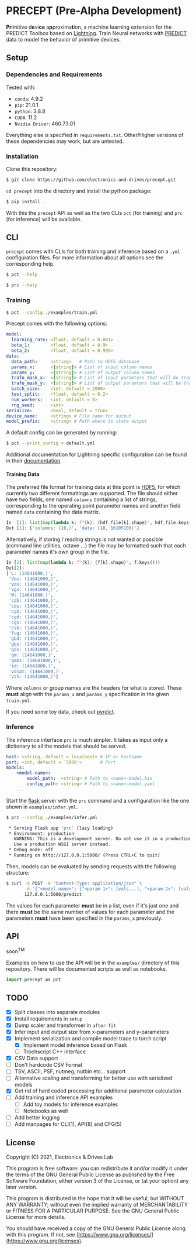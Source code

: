 # PRECEPT (Pre-Alpha Development)

**Pr**imitive d**e**vi**ce** a**p**proxima**t**ion, a machine learning
extension for the PREDICT Toolbox based on
[Lightning](https://www.pytorchlightning.ai/). Train Neural
networks with [PREDICT](https://github.com/electronics-and-drives/predict) 
data to model the behavior of primitive devices.

## Setup

### Dependencies and Requirements

Tested with:

- `conda`: 4.9.2
- `pip`: 21.0.1
- `python`: 3.8.8
- `CUDA`: 11.2
- `Nvidia Driver`: 460.73.01

Everything else is specified in `requirements.txt`. Other/Higher versions of
these dependencies may work, but are untested.

### Installation

Clone this repository:

```bash
$ git clone https://github.com/electronics-and-drives/precept.git
```

`cd precept` into the directory and install the python package:

```bash
$ pip install .
```

With this the `precept` API as well as the two CLIs `pct` (for training) and
`prc` (for inference) will be available.

## CLI

`precept` comes with CLIs for both training and inference based on a `.yml`
configuration files. For more information about all options see the 
corresponding help.

```sh
$ pct --help

$ prc --help
```

### Training

```bash
$ pct --config ./examples/train.yml
```

Precept comes with the following options:

```yaml
model:
  learning_rate: <float, default = 0.001>
  beta_1:        <float, default = 0.9>
  beta_2:        <float, default = 0.999>
data:
  data_path:     <string>   # Path to HDF5 database
  params_x:      <[string]> # List of input column names 
  params_y:      <[string]> # List of output column names 
  trafo_mask_x:  <[string]> # List of input paramters that will be transformed
  trafo_mask_y:  <[string]> # List of output paramters that will be transformed
  batch_size:    <int, default = 2000>
  test_split:    <float, default = 0.2>
  num_workers:   <int, default = 6>
  rng_seed:      <int>
serialize:       <bool, default = true>
device_name:     <string> # File name for output
model_prefix:    <string> # Path where to store output
```

A default config can be generated by running:

```sh
$ pct --print_config > default.yml
```

Additional documentation for Lightning specific configuration can be found in their
[documentation](https://pytorch-lightning.readthedocs.io/en/latest/common/lightning_cli.html).

#### Training Data

The preferred file format for training data at this point is
[HDF5](https://www.hdfgroup.org/solutions/hdf5/), for which currently two
different formattings are supported. The file should either have two fields,
one named `columns` containing a list of strings, corresponding to the
operating point parameter names and another field named `data` containing the
data matrix.

```python
In  [1]: list(map(lambda k: f"{k}: {hdf_file[k].shape}", hdf_file.keys()))
Out [1]: ['columns: (18,)', 'data: (18, 16105100)']
```

Alternatively, if storing / reading strings is not wanted or possible (command
line utilities, octave ...) the file may be formatted such that each parameter
names it's own group in the file.

```python
In [2]: list(map(lambda k: f"{k}: {f[k].shape}", f.keys()))
Out[2]:
['L: (14641000,)',
 'Vbs: (14641000,)',
 'Vds: (14641000,)',
 'Vgs: (14641000,)',
 'W: (14641000,)',
 'cdb: (14641000,)',
 'cds: (14641000,)',
 'cgb: (14641000,)',
 'cgd: (14641000,)',
 'cgs: (14641000,)',
 'csb: (14641000,)',
 'fug: (14641000,)',
 'gbd: (14641000,)',
 'gbs: (14641000,)',
 'gds: (14641000,)',
 'gm: (14641000,)',
 'gmbs: (14641000,)',
 'id: (14641000,)',
 'vdsat: (14641000,)',
 'vth: (14641000,)']
```

Where `columns` or group names are the headers for what is stored. These
**must** align with the `params_x` and `params_y` specification in the given
`train.yml`.

If you need some toy data, check out 
[pyrdict](https://github.com/AugustUnderground/pyrdict).

### Inference

The inference interface `prc` is much simpler. It takes as input only a
dictionary to all the models that should be served. 

```yaml
host: <string, default = localhost> # IP or hostname 
port: <int, default = '5000'>       # Port
models:
    <model-name>: 
        model_path:  <string> # Path to <name>-model.bin
        config_path: <string> # Path to <name>-model.yaml
    ...
```

Start the [flask](https://flask.palletsprojects.com/) server with the `prc`
command and a configuration like the one shown in `examples/infer.yml`.

```sh
$ prc --config ./examples/infer.yml

 * Serving Flask app 'prc' (lazy loading)
 * Environment: production
   WARNING: This is a development server. Do not use it in a production deployment.
   Use a production WSGI server instead.
 * Debug mode: off
 * Running on http://127.0.0.1:5000/ (Press CTRL+C to quit)
```

Then, models can be evaluated by sending requests with the following structure:

```sh
$ curl -X POST -H "Content-Type: application/json" \
       -d '{"<model-name>": {"<param 1>": [vals...], "<param 2>": [vals...], ... }}' \
       127.0.0.1:5000/predict
```

The values for each parameter **must** be in a list, even if it's just one and
there **must** be the same number of values for each parameter and the
parameters **must** have been specified in the `params_x` previously.

## API

soon<sup>TM</sup>

Examples on how to use the API will be in the `examples/` directory of
this repository. There will be documented scripts as well as notebooks.

```python
import precept as pct
```

## TODO

- [X] Split classes into separate modules
- [X] Install requirements in `setup`
- [X] Dump scaler and transformer in `after-fit`
- [X] Infer input and output size from x-parameters and y-parameters
- [X] Implement serialization and compile model trace to torch script
    - [X] Implement model inference based on Flask
    - [ ] Trochscript C++ interface
- [X] CSV Data support
- [ ] Don't hardcode CSV Format
- [ ] TSV, ASCII, PSF, nutmeg, nutbin etc... support
- [ ] Alternative scaling and transforming for better use with serialized models
- [X] Get rid of hard coded processing for additional parameter calculation
- [ ] Add training and inference API examples
    - [ ] Add toy models for inference examples
    - [ ] Notebooks as well
- [ ] Add better logging
- [ ] Add manpages for CLI(1), API(8) and CFG(5)

## License

Copyright (C) 2021, Electronics & Drives Lab

This program is free software: you can redistribute it and/or modify
it under the terms of the GNU General Public License as published by
the Free Software Foundation, either version 3 of the License, or
(at your option) any later version.

This program is distributed in the hope that it will be useful,
but WITHOUT ANY WARRANTY; without even the implied warranty of
MERCHANTABILITY or FITNESS FOR A PARTICULAR PURPOSE.  See the
GNU General Public License for more details.

You should have received a copy of the GNU General Public License
along with this program. If not, see 
[https://www.gnu.org/licenses/](https://www.gnu.org/licenses).
